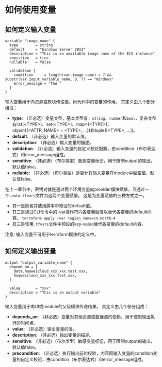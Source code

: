 # 如何使用变量

## 如何定义输入变量

```hcl
variable "image_name" {
  type        = string
  default     = "Windows Server 2013"
  description = "This is an available image name of the ECS instance"
  sensitive   = true
  nullable    = false

  validation {
    condition     = length(var.image_name) > 7 && substr(var.input_variable_name, 0, 7) == "Windows"
    error_message = "The "
  }
}
```

输入变量用于向资源或模块传递值，同代码中的变量的作用。
其定义由几个部分组成：
+ **type**: （非必选）变量类型，基本类型有：`string`、`number`和`bool`，复杂类型有list(\<TYPE\>)、set(\<TYPE\>)、map<(\<TYPE\>)、object({\<ATTR_NAME\> = \<TYPE\>, ...})和tuple([\<TYPE\>, ...])。
+ **default**: （非必选）输入变量的默认值。
+ **description**: （非必选）输入变量的描述。
+ **validation**: （非必选）输入变量的自定义校验配置，由condition（布尔表达式）和error_message组成。
+ **sensitive**: （非必选）（布尔类型）敏感变量标记，用于限制output的输出，默认值false。
+ **nullable**: （非必选）（布尔类型）是否允许输入变量在module中赋空值，默认值false。

在上一章节中，密钥对就是通过两个环境变量向provider模块赋值，且通过一个`.auto.tfvars`文件为这两个变量赋值。
这是为变量赋值的三种方式之一。
+ 其一是缺省并使用脚本中预设的default值。
+ 其二是通过CLI命令中的-var操作符向各变量赋值以替代各变量的default内容。
  `terraform apply -var region_name=cn-north-4`
+ 其三是使用`.tfvars`文件中预设的key-value替代各变量的default内容。

注意: 输入变量不可用于terraform模块的定义中。

## 如何定义输出变量

```hcl
output "output_variable_name" {
  depend_on = [
    data.huaweicloud_xxx_xxx.test.xxx,
    huaweicloud_xxx_xxx.test.xxx,
  ]

  value       = "xxx"
  description = "This is an output variable"
}
```

输入变量用于向UI或module的父级模块传递结果。
其定义由几个部分组成：
+ **depends_on**: （非必选）变量对其他资源或数据源的依赖，用于控制输出执行的时间点。
+ **value**: （非必选）输出变量的值。
+ **description**: （非必选）输出变量的描述。
+ **sensitive**: （非必选）（布尔类型）敏感变量标记，用于限制output的输出，默认值false。
+ **precondition**: （非必选）执行输出前的校验，内容同输入变量的condition变量的自定义校验，由condition（布尔表达式）和error_message组成。
